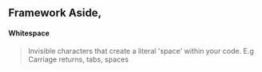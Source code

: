 ## Framework Aside,

#### Whitespace
> Invisible characters that create a literal 'space' within your code. 
> E.g Carriage returns, tabs, spaces
